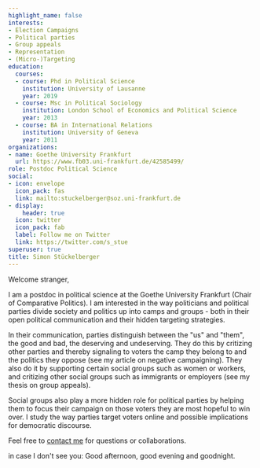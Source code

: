```yaml
---
highlight_name: false
interests:
- Election Campaigns
- Political parties 
- Group appeals 
- Representation
- (Micro-)Targeting 
education:
  courses:
  - course: Phd in Political Science
    institution: University of Lausanne
    year: 2019
  - course: Msc in Political Sociology
    institution: London School of Economics and Political Science
    year: 2013
  - course: BA in International Relations
    institution: University of Geneva
    year: 2011
organizations:
- name: Goethe University Frankfurt 
  url: https://www.fb03.uni-frankfurt.de/42585499/
role: Postdoc Political Science 
social:
- icon: envelope
  icon_pack: fas
  link: mailto:stuckelberger@soz.uni-frankfurt.de
- display:
    header: true
  icon: twitter
  icon_pack: fab
  label: Follow me on Twitter
  link: https://twitter.com/s_stue
superuser: true
title: Simon Stückelberger
---
```


Welcome stranger, 


I am a postdoc in political science at the Goethe University Frankfurt (Chair of Comparative Politics). I am interested in the way politicians and political parties divide society and politics up into camps and groups - both in their open political communication and their hidden targeting strategies. 

In their communication, parties distinguish between the "us" and "them", the good and bad, the deserving and undeserving. They do this by critizing other parties and thereby signaling to voters the camp they belong to and the politics they oppose (see my article on negative campaigning). They also do it by supporting certain social groups such as women or workers, and critizing other social groups such as immigrants or employers (see my thesis on group appeals). 

Social groups also play a more hidden role for political parties by helping them to focus their campaign on those voters they are most hopeful to win over. I study the way parties target voters online and possible implications for democratic discourse.  

Feel free to [contact me](mailto:stuckelberger@soz.uni-frankfurt.de) for questions or collaborations.  




in case I don't see you: Good afternoon, good evening and goodnight. 